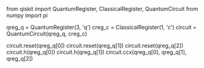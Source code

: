 from qiskit import QuantumRegister, ClassicalRegister, QuantumCircuit
from numpy import pi

qreg_q = QuantumRegister(3, 'q')
creg_c = ClassicalRegister(1, 'c')
circuit = QuantumCircuit(qreg_q, creg_c)

circuit.reset(qreg_q[0])
circuit.reset(qreg_q[1])
circuit.reset(qreg_q[2])
circuit.h(qreg_q[0])
circuit.h(qreg_q[1])
circuit.ccx(qreg_q[0], qreg_q[1], qreg_q[2])
